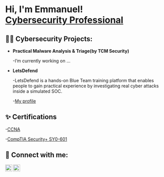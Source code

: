 <h1>Hi, I'm Emmanuel! <br/> <a href="https://www.linkedin.com/in/emmanuel-ruiz-1151b7212/">Cybersecurity Professional</a></h1>

<h2>👨‍💻 Cybersecurity Projects:</h2>

- <b>Practical Malware Analysis & Triage(by TCM Security)</b>
  
  
  -I’m currently working on ...
- <b>LetsDefend </b>
  
     -LetsDefend is a hands-on Blue Team training platform that enables people to gain practical experience by investigating real cyber attacks inside a simulated SOC.
 
     
     -<a href="https://app.letsdefend.io/public-profile/user/alumnonumerodelista29@gmail.co/25dcf1f8-7434-411a-b431-f9e209e94ee9">My profile</a>
     

<h2>✨ Certifications</h2>

   -<a href="https://www.credly.com/badges/212e85dc-b328-4e80-9441-930399c4220e/public_url">CCNA</a>

   
   -<a href="https://www.credly.com/badges/6f937fb7-6584-4dd0-9ae7-3c3c5269894e/public_url">CompTIA Security+ SY0-601</a>

<h2> 🤳 Connect with me:</h2>

[<img align="left" alt="JoshMadakor | Twitter" width="22px" src="https://cdn.jsdelivr.net/npm/simple-icons@v3/icons/twitter.svg" />][twitter]
[<img align="left" alt="JoshMadakor | LinkedIn" width="22px" src="https://cdn.jsdelivr.net/npm/simple-icons@v3/icons/linkedin.svg" />][linkedin]


[twitter]: https://twitter.com/Emmanue87821053
[linkedin]: https://www.linkedin.com/in/emmanuel-ruiz-1151b7212/
<!--
**joshmadakor1/joshmadakor1** is a ✨ _special_ ✨ repository because its `README.md` (this file) appears on your GitHub profile.

Here are some ideas to get you started:

- 🔭 I’m currently working on ...
- 🌱 I’m currently learning ...
- 👯 I’m looking to collaborate on ...
- 🤔 I’m looking for help with ...
- 💬 Ask me about ...
- 📫 How to reach me: ...
- 😄 Pronouns: ...
- ⚡ Fun fact: ...
-->
